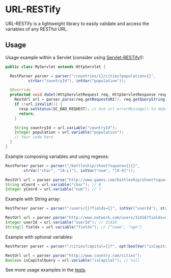 # URL-RESTify

URL-RESTify is a lightweight library to easily validate and access the variables of any RESTful URL.

## Usage

Usage example within a Servlet (consider using [Servlet-RESTify](../servlet/)!):

```java
public class MyServlet extends HttpServlet {

  RestParser parser = parser("/countries/{}/cities?population={}",
          strVar("countryId"), intVar("population"));

  @Override
  protected void doGet(HttpServletRequest req, HttpServletResponse resp) {
    RestUrl url = parser.parse(req.getRequestURI(), req.getQueryString());
    if (!url.isValid()) {
      resp.setStatus(SC_BAD_REQUEST); // Use url.errorMessage() to debug
      return;
    }

    String countryId = url.variable("countryId");
    Integer population = url.variable("population");
    // Your code here
  }
}
```

Example composing variables and using regexes:

```java
RestParser parser = parser("/battleship/shoot?square={}{}",
        strVar("char", "[A-L]"), intVar("num", "[0-9]"));

RestUrl url = parser.parse("http://www.games.com/battleship/shoot?square=B7");
String xCoord = url.variable("char"); // B
Integer yCoord = url.variable("num"); // 7
```

Example with String array:

```java
RestParser parser = parser("/users/{}?fields={}", intVar("userId"), strArrayVar("fields"));

RestUrl url = parser.parse("http://www.network.com/users/31416?fields=name,age");
Integer userId = url.variable("userId"); // 31416
String[] fields = url.variable("fields"); // ["name", "age"]
```

Example with optional variables:

```java
RestParser parser = parser("/cities?capital={}?", opt(boolVar("isCapital")));

RestUrl url = parser.parse("http://www.country.com/cities");
Boolean isCapitalQuery = url.variable("isCapital"); // null
```

See more usage examples in the [tests](src/test/java/com/danisola/restify/url/).

